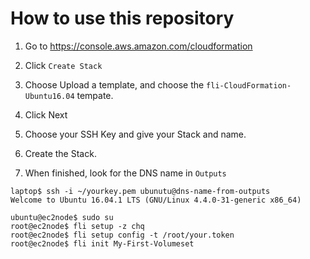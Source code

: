 
# How to use this repository

1. Go to https://console.aws.amazon.com/cloudformation

2. Click `Create Stack`

3. Choose Upload a template, and choose the `fli-CloudFormation-Ubuntu16.04` tempate.

4. Click Next

5. Choose your SSH Key and give your Stack and name.

6. Create the Stack.

7. When finished, look for the DNS name in `Outputs`

```
laptop$ ssh -i ~/yourkey.pem ubunutu@dns-name-from-outputs
Welcome to Ubuntu 16.04.1 LTS (GNU/Linux 4.4.0-31-generic x86_64)

ubuntu@ec2node$ sudo su
root@ec2node$ fli setup -z chq
root@ec2node$ fli setup config -t /root/your.token
root@ec2node$ fli init My-First-Volumeset
```